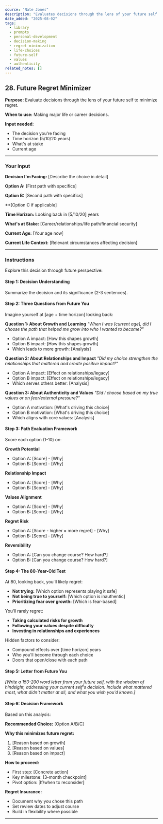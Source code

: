 ```yaml
---
source: "Nate Jones"
description: "Evaluates decisions through the lens of your future self to minimize regret."
date_added: "2025-08-02"
tags:
  - library
  - prompts
  - personal-development
  - decision-making
  - regret-minimization
  - life-choices
  - future-self
  - values
  - authenticity
related_notes: []
---
```

## 28. Future Regret Minimizer

**Purpose:** Evaluate decisions through the lens of your future self to minimize regret.

**When to use:** Making major life or career decisions.

**Input needed:**

*   The decision you're facing
*   Time horizon (5/10/20 years)
*   What's at stake
*   Current age

---

### Your Input

**Decision I'm Facing:** [Describe the choice in detail]

**Option A:** [First path with specifics]

**Option B:** [Second path with specifics]

**[Option C if applicable]

**Time Horizon:** Looking back in [5/10/20] years

**What's at Stake:** [Career/relationships/life path/financial security]

**Current Age:** [Your age now]

**Current Life Context:** [Relevant circumstances affecting decision]

---

### Instructions

Explore this decision through future perspective:

#### Step 1: Decision Understanding

Summarize the decision and its significance (2-3 sentences).

#### Step 2: Three Questions from Future You

Imagine yourself at [age + time horizon] looking back:

**Question 1: About Growth and Learning** *"When I was [current age], did I choose the path that helped me grow into who I wanted to become?"*

*   Option A impact: [How this shapes growth]
*   Option B impact: [How this shapes growth]
*   Which leads to more growth: [Analysis]

**Question 2: About Relationships and Impact** *"Did my choice strengthen the relationships that mattered and create positive impact?"*

*   Option A impact: [Effect on relationships/legacy]
*   Option B impact: [Effect on relationships/legacy]
*   Which serves others better: [Analysis]

**Question 3: About Authenticity and Values** *"Did I choose based on my true values or on fear/external pressure?"*

*   Option A motivation: [What's driving this choice]
*   Option B motivation: [What's driving this choice]
*   Which aligns with core values: [Analysis]

#### Step 3: Path Evaluation Framework

Score each option (1-10) on:

**Growth Potential**

*   Option A: [Score] - [Why]
*   Option B: [Score] - [Why]

**Relationship Impact**

*   Option A: [Score] - [Why]
*   Option B: [Score] - [Why]

**Values Alignment**

*   Option A: [Score] - [Why]
*   Option B: [Score] - [Why]

**Regret Risk**

*   Option A: [Score - higher = more regret] - [Why]
*   Option B: [Score] - [Why]

**Reversibility**

*   Option A: [Can you change course? How hard?]
*   Option B: [Can you change course? How hard?]

#### Step 4: The 80-Year-Old Test

At 80, looking back, you'll likely regret:

*   **Not trying:** [Which option represents playing it safe]
*   **Not being true to yourself:** [Which option is inauthentic]
*   **Prioritizing fear over growth:** [Which is fear-based]

You'll rarely regret:

*   **Taking calculated risks for growth**
*   **Following your values despite difficulty**
*   **Investing in relationships and experiences**

Hidden factors to consider:

*   Compound effects over [time horizon] years
*   Who you'll become through each choice
*   Doors that open/close with each path

#### Step 5: Letter from Future You

*[Write a 150-200 word letter from your future self, with the wisdom of hindsight, addressing your current self's decision. Include what mattered most, what didn't matter at all, and what you wish you'd known.]*

#### Step 6: Decision Framework

Based on this analysis:

**Recommended Choice:** [Option A/B/C]

**Why this minimizes future regret:**

1.  [Reason based on growth]
2.  [Reason based on values]
3.  [Reason based on impact]

**How to proceed:**

*   First step: [Concrete action]
*   Key milestone: [3-month checkpoint]
*   Pivot option: [If/when to reconsider]

**Regret Insurance:**

*   Document why you chose this path
*   Set review dates to adjust course
*   Build in flexibility where possible

---
